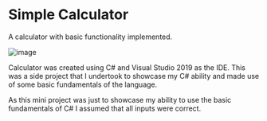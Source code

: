 # Simple Calculator

A calculator with basic functionality implemented.

![image](https://user-images.githubusercontent.com/16124679/144144894-d142173a-648a-437f-96b8-1e900578200e.png)

Calculator was created using C# and Visual Studio 2019 as the IDE. This was a side project that I undertook to showcase my C# ability and made use of some basic fundamentals of the language.

As this mini project was just to showcase my ability to use the basic fundamentals of C# I assumed that all inputs were correct.
